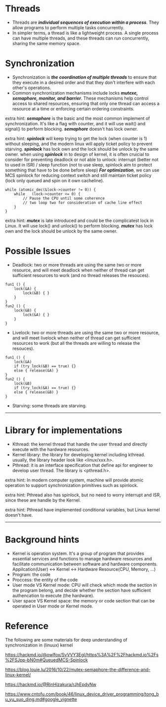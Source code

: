 
# Threads
- Threads are ***individual sequences of execution within a process***. They allow programs to perform multiple tasks concurrently.
- In simpler terms, a thread is like a lightweight process. A single process can have multiple threads, and these threads can run concurrently, sharing the same memory space.

# Synchronization
- Synchronization is ***the coordination of multiple threads*** to ensure that they execute in a desired order and that they don't interfere with each other's operations.
- Common synchronization mechanisms include locks ***mutexe, semaphore, monitor, and barrier***. These mechanisms help control access to shared resources, ensuring that only one thread can access a resource at a time or enforcing certain ordering constraints.

extra hint:
***semaphore*** is the basic and the most common implement of synchronization. It's like a flag with counter, and it will use wait() and signal() to perform blocking.
***semaphore*** doesn't has lock owner.

extra hint:
***spinlock*** will keep trying to get the lock (when counter is 1) without sleeping, and the modern linux will apply ticket policy to prevent starving.
***spinlock*** has lock own and the lock should be unlock by the same owner.
when using ***spinlock*** in to design of kernel, it is often cruicial to consider for preventing deadlock or not able to unlock: interrupt (better not to used in ISR) / sleep function (not to use sleep, spinlock aim to protect something that have to be done before sleep)
***For optimization***, we can use MCS spinlock for reducing context switch and still maintain ticket policy (lock only queued and spin on it own cacheline).
```
while (atomic_dec(&lock->counter != 0))	{
    while	(lock->counter <= 0) {
        // Pause the CPU until some coherence	
        // two loop two for consideration of cache line effect
    }	
}
```

extra hint:
***mutex*** is late introduced and could be the complicatest lock in Linux. It will use lock() and unlock() to perform blocking.
***mutex*** has lock own and the lock should be unlock by the same owner.

# Possible Issues
- Deadlock: two or more threads are using the same two or more resource, and will meet deadlock when neither of thread can get sufficient resources to work (and no thread releases the resouces).
```
fun1 ()	{
    lock(&A) {
        lock(&B) { }
    }	
}
fun2 ()	{
    lock(&B) {
        lock(&A) { }
    }	
}
```
- Livelock: two or more threads are using the same two or more resource, and will meet livelock when neither of thread can get sufficient resources to work (but all the threads are willing to release the resouces).
```
fun1 ()	{
    lock(&A)
    if (try_lock(&B) == true) {}
    else { release(&A) }
}
fun2 ()	{
    lock(&B)
    if (try_lock(&A) == true) {}
    else { release(&B) }
}
```
- Starving: some threads are starving.

----

# Library for implementations
- Kthread: the kernel thread that handle the user thread and directly execute with the hardware resources.
- Kernel library: the library for developing kernel including kthread. usually, the library header look like <linux/xxx.h>.
- Pthread: it is an interface specification that define api for engineer to develop user thread. The library is <pthread.h>.

extra hint:
In modern computer system, machine will provide atomic operation to support synchronization primitives such as spinlock.

extra hint:
Pthread also has spinlock, but no need to worry interrupt and ISR, since these are handle by the Kernel.

extra hint:
Pthread have implemented conditional variables, but Linux kernel doesn't have.

----

# Background hints
- Kernel is operation system. It's a group of program that provides essential services and functions to manage hardware resources and facilitate communication between software and hardware components. \
  Appilcation(User) <-> Kernel <-> Hardware Resource(CPU, Memory, ...)
- Program: the code
- Proccess: the entity of the code
- User mode VS Kernel mode: CPU will check which mode the section in the program belong, and decide whether the section have sufficient authencation to execute (the hardware).
- User space VS Kernel space: the memory or code section that can be operated in User mode or Kernel mode.

# Reference
The following are some materials for deep understanding of synchronization in (linuux) kernel

https://hackmd.io/@owlfox/SyVVY3EgI/https%3A%2F%2Fhackmd.io%2Fs%2FSJpp-bN0m#QueuedMCS-Spinlock

https://blog.louie.lu/2016/10/22/mutex-semaphore-the-difference-and-linux-kernel/

https://hackmd.io/@RinHizakura/rJhEpdyNw

https://www.cntofu.com/book/46/linux_device_driver_programming/tong_bu_yu_suo_ding.md#google_vignette
